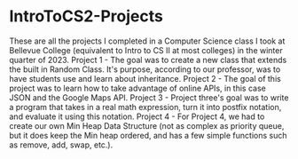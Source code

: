# IntroToCS2-Projects
These are all the projects I completed in a Computer Science class I took at Bellevue College (equivalent to Intro to CS II at most colleges) in the winter quarter of 2023.
Project 1 - The goal was to create a new class that extends the built in Random Class. It's purpose, according to our professor, was to have students use and learn about inheritance. 
Project 2 - The goal of this project was to learn how to take advantage of online APIs, in this case JSON and the Google Maps API. 
Project 3 - Project three's goal was to write a program that takes in a real math expression, turn it into postfix notation, and evaluate it using this notation. 
Project 4 - For Project 4, we had to create our own Min Heap Data Structure (not as complex as priority queue, but it does keep the Min heap ordered, and has a few simple functions such as remove, add, swap, etc.). 
